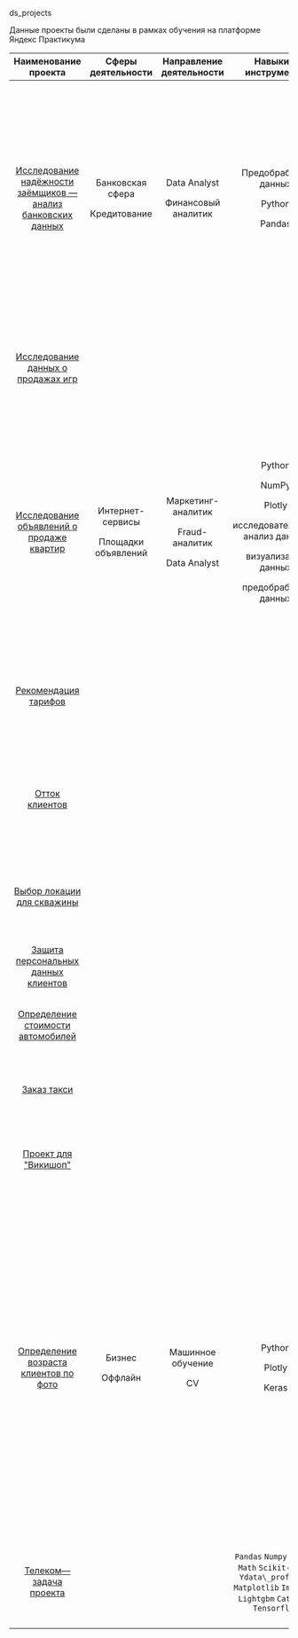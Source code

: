 ﻿
ds\_projects

Данные проекты были сделаны в рамках обучения на платформе Яндекс Практикума


|**Наименование проекта**|**Сферы деятельности**|**Направление деятельности**|**Навыки и инструменты**|**Задачи проекта**|**Описание проекта**|**Ключевые слова проекта**|
| :-: | :-: | :-: | :-: | :-: | :-: | :-: |
|[Исследование надёжности заёмщиков — анализ банковских данных](https://github.com/Bjorik23/ds_projects/tree/main/01_bank_customer_analysis)|<p>Банковская сфера</p><p>Кредитование</p>|<p>Data Analyst</p><p>Финансовый аналитик</p>|<p>Предобработка данных</p><p>Python</p><p>Pandas</p>|На основе статистики о платёжеспособности клиентов исследовать влияет ли семейное положение и количество детей клиента на факт возврата кредита в срок|На основе данных кредитного отдела банка исследовал влияние семейного положения и количества детей на факт погашения кредита в срок. Была получена информация о данных. Определены и обработаны пропуски. Заменены типы данных на соответствующие хранящимся данным. Удалены дубликаты. Категоризованы данные. Один датафрейм декомпозирован на три.|обработка данных, дубликаты, пропуски, категоризация, декомпозиция|
|[Исследование данных о продажах игр](https://github.com/Bjorik23/ds_projects/tree/main/02_game_database_research)||||Выявление закономерностей определяющих успешность игр, позволит сделать ставку на потенциально популярные продукты и спланировать рекламные кампании|pandas, numpy, plotly, spicy||
|[Исследование объявлений о продаже квартир](https://github.com/Bjorik23/ds_projects/tree/main/03_real_estate_market_analysis)|<p>Интернет-сервисы</p><p>Площадки объявлений</p>|<p>Маркетинг-аналитик</p><p>Fraud-аналитик</p><p>Data Analyst</p><p></p>|<p>Python</p><p>NumPy</p><p>Plotly</p><p>исследовательский анализ данных</p><p>визуализация данных</p><p>предобработка данных</p>|Используя данные сервиса Яндекс.Недвижимость, определить рыночную стоимость объектов недвижимости и типичные параметры квартир|На основе данных сервиса Яндекс.Недвижимость определена рыночная стоимость объектов недвижимости разного типа, типичные параметры квартир, в зависимости от удаленности от центра. Проведена предобработка данных. Добавлены новые данные. Построены гистограммы, боксплоты, диаграммы рассеивания.|обработка данных, histogram, boxplot, scattermatrix, категоризация, scatterplot, фрод-мониторинг|
|[Рекомендация тарифов](https://github.com/Bjorik23/ds_projects/tree/main/04_tarif_recomendation)||||В нашем распоряжении данные о поведении клиентов, которые уже перешли на эти тарифы. Нужно построить модель для задачи классификации, которая выберет подходящий тариф|pandas, numpy, plotly, math, scikit-learn, matplotlib||
|[Отток клиентов](https://github.com/Bjorik23/ds_projects/tree/main/05_customer_churn)||||Прогнозирование ухода клиента из банка в ближайшее время или нет, на основе предоставленных исторических данных о поведении клиентов и расторжении договоров с банком|pandas, numpy, plotly, math, scikit-learn, matplotlib, tqdm||
|[Выбор локации для скважины](https://github.com/Bjorik23/ds_projects/tree/main/06_choosing_a_region_for_oil_production)||||Построение модели для определения региона, где добыча принесёт наибольшую прибыль и произвести анализ возможной прибыли и рисков техникой Bootstrap|pandas, numpy, plotly, math, scikit-learn, pandas-profiling||
|[Защита персональных данных клиентов](https://github.com/Bjorik23/ds_projects/tree/main/08_protection_of_personal_data)||||Разработка метода защиты данные клиентов страховой компании «Хоть потоп»|pandas, numpy, plotly, math, scikit-learn||
|[Определение стоимости автомобилей](https://github.com/Bjorik23/ds_projects/tree/main/09_car_price_prediction)||||Разработка модели для определения стоимости автомобиля для сервиса по продаже автомобилей с пробегом «Не бит, не крашен»|pandas, numpy, plotly, scikit-learn, imblearn, lightgbm||
|[Заказ такси](https://github.com/Bjorik23/ds_projects/tree/main/10_taxi_order_prediction)||||Создание модели предсказания количества заказов такси на следующий час компании «Чётенькое такси»|pandas, numpy, plotly, scikit-learn, lightgbm, statsmodels||
|[Проект для "Викишоп"](https://github.com/Bjorik23/ds_projects/tree/main/11_toxic_comments)||||Обучение модели классификации комментариев на позитивные и негативные на основе данных с разметкой о токсичности правок|pandas, numpy, plotly, scikit-learn, lightgbm, nltk, re, tqdm, imblearn||
|[Определение возраста клиентов по фото](https://github.com/Bjorik23/ds_projects/tree/main/12_age_determination)|<p>Бизнес</p><p>Оффлайн</p>|<p>Машинное обучение</p><p>CV</p>|<p>Python</p><p>Plotly</p><p>Keras</p>|Построение модели, которая по фотографии определит приблизительный возраст человека на наборе фотографий людей с указанием возраста|Сетевой супермаркет внедряет систему компьютерного зрения для обработки фотографий покупателей. Фотофиксация в прикассовой зоне поможет определять возраст клиентов, чтобы анализировать покупки и предлагать товары, которые могут заинтересовать покупателей этой возрастной группы и контролировать добросовестность кассиров при продаже алкоголя. Строится модель, которая по фотографии определит приблизительный возраст человека. В вашем распоряжении набор фотографий людей с указанием возраста.|обработка изображени, нейронные сети|
|[Телеком—задача проекта](https://github.com/Bjorik23/ds_projects/tree/main/13_final_project)|||`Pandas` `Numpy` `Plotly` `Math` `Scikit-learn` `Ydata\_profiling` `Matplotlib` `Imblearn` `Lightgbm` `Catboost` `Tensorflow`|Прогнозирование оттока клиентов у оператора связи «Ниединогоразрыва.ком» на основе персональных данных о некоторых клиентах, информации об их тарифах и договорах.|pandas, numpy, plotly, math, scikit-learn, ydata\_profiling, matplotlib, imblearn, lightgbm, catboost, tensorflow||



